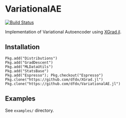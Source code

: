 # VariationalAE

[![Build Status](https://travis-ci.org/dfdx/VariationalAE.jl.svg?branch=master)](https://travis-ci.org/dfdx/VariationalAE.jl)

Implementation of Variational Autoencoder using [XGrad.jl](https://github.com/dfdx/XGrad.jl).

## Installation

```
Pkg.add("Distributions")
Pkg.add("GradDescent")
Pkg.add("MLDataUtils")
Pkg.add("StatsBase")
Pkg.add("Espresso"); Pkg.checkout("Espresso")
Pkg.clone("https://github.com/dfdx/XGrad.jl")
Pkg.clone("https://github.com/dfdx/VariationalAE.jl")
```

## Examples

See `examples/` directory.